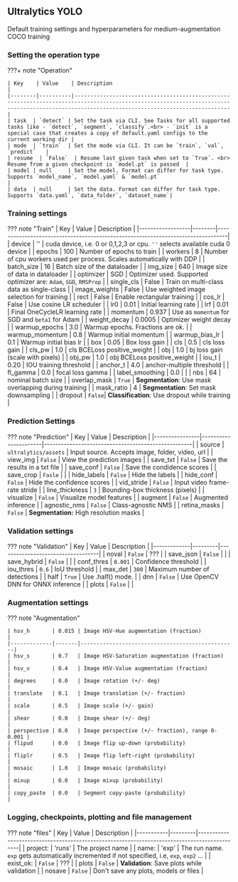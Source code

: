 ## Ultralytics YOLO

Default training settings and hyperparameters for medium-augmentation COCO training

### Setting the operation type
???+ note "Operation"

    | Key    | Value    | Description                                                                                                                                                                                 |
    |--------|----------|---------------------------------------------------------------------------------------------------------------------------------------------------------------------------------------------|
    | task  | `detect` | Set the task via CLI. See Tasks for all supported tasks like - `detect`, `segment`, `classify`.<br> - `init` is a special case that creates a copy of default.yaml configs to the current working dir |
    | mode  | `train`  | Set the mode via CLI. It can be `train`, `val`, `predict`   |
    | resume  | `False`  | Resume last given task when set to `True`. <br> Resume from a given checkpoint is `model.pt` is passed  |
    | model | null     | Set the model. Format can differ for task type. Supports `model_name`, `model.yaml` & `model.pt`                                                                                            |
    | data  | null     | Set the data. Format can differ for task type. Supports `data.yaml`, `data_folder`, `dataset_name`|

### Training settings
??? note "Train"
    | Key              | Value  | Description                                                                     |
    |------------------|--------|---------------------------------------------------------------------------------|
    | device          | ''      | cuda device, i.e. 0 or 0,1,2,3 or cpu. `''` selects available cuda 0 device    |
    | epochs          | 100    | Number of epochs to train                                                       |
    | workers         | 8      | Number of cpu workers used per process. Scales automatically with DDP           |
    | batch_size      | 16     | Batch size of the dataloader                                                    |
    | img_size        | 640    | Image size of data in dataloader                                                |
    | optimizer       | SGD    | Optimizer used. Supported optimizer are: `Adam`, `SGD`, `RMSProp`               |
    | single_cls      | False  | Train on multi-class data as single-class                                       |
    | image_weights   | False  | Use weighted image selection for training                                       |
    | rect            | False  | Enable rectangular training                                                     |
    | cos_lr          | False  | Use cosine LR scheduler                        |
    | lr0             | 0.01   | Initial learning rate                          |
    | lrf             | 0.01   | Final OneCycleLR learning rate                 |
    | momentum        | 0.937  | Use as `momentum` for SGD and `beta1` for Adam |
    | weight_decay    | 0.0005 | Optimizer weight decay                         |
    | warmup_epochs   | 3.0    | Warmup epochs. Fractions are ok.               |
    | warmup_momentum | 0.8    | Warmup initial momentum                        |
    | warmup_bias_lr  | 0.1    | Warmup initial bias lr                         |
    | box             | 0.05   | Box loss gain                                  |
    | cls             | 0.5    | cls loss gain                                  |
    | cls_pw          | 1.0    | cls BCELoss positive_weight                    |
    | obj             | 1.0    | bj loss gain (scale with pixels)               |
    | obj_pw          | 1.0    | obj BCELoss positive_weight                    |
    | iou_t           | 0.20   | IOU training threshold                         |
    | anchor_t        | 4.0    | anchor-multiple threshold                      |
    | fl_gamma        | 0.0    | focal loss gamma                               |
    | label_smoothing | 0.0    |                                                |
    | nbs             | 64     | nominal batch size                             |
    | overlap_mask    | `True` | **Segmentation**: Use mask overlapping during training |
    | mask_ratio      | 4      | **Segmentation**: Set mask downsampling         |
    | dropout         | `False`| **Classification**: Use dropout while training   |
### Prediction Settings
??? note "Prediction"
    | Key            | Value                | Description                                        |
    |----------------|----------------------|----------------------------------------------------|
    | source         | `ultralytics/assets` | Input source. Accepts image, folder, video, url    |
    | view_img       | `False`              | View the prediction images                         |
    | save_txt       | `False`              | Save the results in a txt file                     |
    | save_conf      | `False`              | Save the condidence scores                         |
    | save_crop      | `Fasle`              |                                                    |
    | hide_labels    | `False`              | Hide the labels                                    |
    | hide_conf      | `False`              | Hide the confidence scores                         |
    | vid_stride     | `False`              | Input video frame-rate stride                      |
    | line_thickness | `3`                  | Bounding-box thickness (pixels)                    |
    | visualize      | `False`              | Visualize model features                           |
    | augment        | `False`              | Augmented inference                                |
    | agnostic_nms   | `False`              | Class-agnostic NMS                                 |
    | retina_masks   | `False`              | **Segmentation:** High resolution masks            |


### Validation settings
??? note "Validation"
    | Key         | Value   | Description                       |
    |-------------|---------|-----------------------------------|
    | noval       | `False` | ???                               |
    | save_json   | `False` |                                   |
    | save_hybrid | `False` |                                   |
    | conf_thres  | `0.001` | Confidence threshold              |
    | iou_thres   | `0.6`   | IoU threshold                     |
    | max_det     | `300`   | Maximum number of detections      |
    | half        | `True`  | Use .half() mode.                 |
    | dnn         | `False` | Use OpenCV DNN for ONNX inference |
    | plots       | `False` |                                   |

### Augmentation settings
??? note "Augmentation"

    | hsv_h       | 0.015 | Image HSV-Hue augmentation (fraction)           |
    |-------------|-------|-------------------------------------------------|
    | hsv_s       | 0.7   | Image HSV-Saturation augmentation (fraction)    |
    | hsv_v       | 0.4   | Image HSV-Value augmentation (fraction)         |
    | degrees     | 0.0   | Image rotation (+/- deg)                        |
    | translate   | 0.1   | Image translation (+/- fraction)                |
    | scale       | 0.5   | Image scale (+/- gain)                          |
    | shear       | 0.0   | Image shear (+/- deg)                           |
    | perspective | 0.0   | Image perspective (+/- fraction), range 0-0.001 |
    | flipud      | 0.0   | Image flip up-down (probability)                |
    | fliplr      | 0.5   | Image flip left-right (probability)             |
    | mosaic      | 1.0   | Image mosaic (probability)                      |
    | mixup       | 0.0   | Image mixup (probability)                       |
    | copy_paste  | 0.0   | Segment copy-paste (probability)                |

### Logging, checkpoints, plotting and file management
??? note "files"
    | Key       | Value   | Description                                                                                 |
    |-----------|---------|---------------------------------------------------------------------------------------------|
    | project:  | 'runs'  | The project name                                                                            |
    | name:     | 'exp'   | The run name. `exp` gets automatically incremented if not specified, i.e, `exp`, `exp2` ... |
    | exist_ok: | `False` | ???                                                                                         |
    | plots     | `False` | **Validation**: Save plots while validation                                                 |
    | nosave    | `False` | Don't save any plots, models or files                                                       |